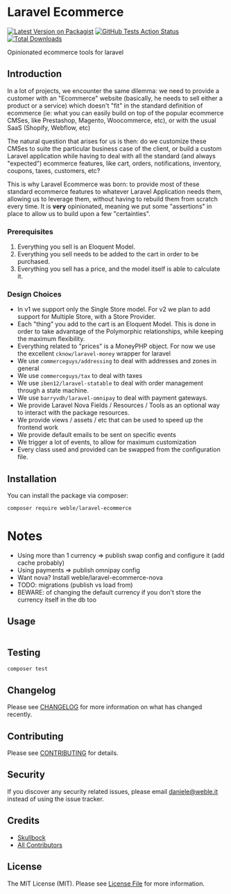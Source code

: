 # Laravel Ecommerce

[![Latest Version on Packagist](https://img.shields.io/packagist/v/weble/laravel-ecommerce.svg?style=flat-square)](https://packagist.org/packages/weble/laravel-ecommerce)
[![GitHub Tests Action Status](https://img.shields.io/github/workflow/status/weble/laravel-ecommerce/run-tests?label=tests)](https://github.com/weble/laravel-ecommerce/actions?query=workflow%3Arun-tests+branch%3Amaster)
[![Total Downloads](https://img.shields.io/packagist/dt/weble/laravel-ecommerce.svg?style=flat-square)](https://packagist.org/packages/weble/laravel-ecommerce)

Opinionated ecommerce tools for laravel

## Introduction
In a lot of projects, we encounter the same dilemma: we need to provide a customer with an "Ecommerce" website (basically, he needs to sell either a product or a service) which doesn't "fit" in the standard definition of ecommerce (ie: what you can easily build on top of the popular ecommerce CMSes, like Prestashop, Magento, Woocommerce, etc), or with the usual SaaS (Shopify, Webflow, etc)

The natural question that arises for us is then: do we customize these CMSes to suite the particular business case of the client, or build a custom Laravel application while having to deal with all the standard (and always "expected") ecommerce features, like cart, orders, notifications, inventory, coupons, taxes, customers, etc?

This is why Laravel Ecommerce was born: to provide most of these standard ecommerce features to whatever Laravel Application needs them, allowing us to leverage them, without having to rebuild them from scratch every time.
It is **very** opinionated, meaning we put some "assertions" in place to allow us to build upon a few "certainties".

### Prerequisites

1. Everything you sell is an Eloquent Model.
1. Everything you sell needs to be added to the cart in order to be purchased.
1. Everything you sell has a price, and the model itself is able to calculate it.

### Design Choices

- In v1 we support only the Single Store model. For v2 we plan to add support for Multiple Store, with a Store Provider.
- Each "thing" you add to the cart is an Eloquent Model. This is done in order to take advantage of the Polymorphic relationships, while keeping the maximum flexibility.
- Everything related to "prices" is a MoneyPHP object. For now we use the excellent ```cknow/laravel-money``` wrapper for laravel
- We use ```commerceguys/addressing``` to deal with addresses and zones in general
- We use ```commerceguys/tax``` to deal with taxes
- We use ```iben12/laravel-statable``` to deal with order management through a state machine.
- We use ```barryvdh/laravel-omnipay``` to deal with payment gateways.
- We provide Laravel Nova Fields / Resources / Tools as an optional way to interact with the package resources.
- We provide views / assets / etc that can be used to speed up the frontend work
- We provide default emails to be sent on specific events
- We trigger a lot of events, to allow for maximum customization
- Every class used and provided can be swapped from the configuration file. 

## Installation

You can install the package via composer:

```bash
composer require weble/laravel-ecommerce
```


# Notes

- Using more than 1 currency => publish swap config and configure it (add cache probably)
- Using payments => publish omnipay config
- Want nova? Install weble/laravel-ecommerce-nova
- TODO: migrations (publish vs load from)
- BEWARE: of changing the default currency if you don't store the currency itself in the db too

## Usage

``` php

```

## Testing

``` bash
composer test
```

## Changelog

Please see [CHANGELOG](CHANGELOG.md) for more information on what has changed recently.

## Contributing

Please see [CONTRIBUTING](CONTRIBUTING.md) for details.

## Security

If you discover any security related issues, please email daniele@weble.it instead of using the issue tracker.

## Credits

- [Skullbock](https://github.com/skullbock)
- [All Contributors](../../contributors)

## License

The MIT License (MIT). Please see [License File](LICENSE.md) for more information.

